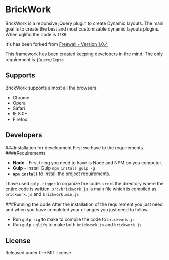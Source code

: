 # BrickWork

BrickWork is a reponsive jQuery plugin to create Dynamic layouts. The main goal is to create the best and most customizable dynamic layouts plugins. When uglifid the code is `15KB`.


It's has been forked from [Freewall - Version 1.0.4](https://github.com/kombai/freewall)

This framework has been created keeping developers in the mind. The only requirement is `jQuery/Zepto`

## Supports
BrickWork supports almost all the browsers.

* Chrome 
* Opera
* Safari
* IE 8.0+
* Firefox

## Developers

###Installation for development
First we have to the requirements.
####Requirements
+ **Node** - First thing you need to have is Node and NPM on you computer.
+ **Gulp** - Install Gulp `npm install gulp -g`
+ **`npm install`** to install the project requirements.

I have used `gulp-rigger` to organize the code. `src` is the directory where the entire code is written. `src/brickwork.js` is main file which is compiled as `brickwork.js` and `brickwork.min.js`

###Running the code
After the installation of the requirement you just need and when you have completed your changes you just need to follow.

+ Run `gulp rig` to make to compile the code to `brickwork.js`
+ Run `gulp uglify` to make both `brickwork.js` and `brickwork.js`

## License
Released under the MIT license